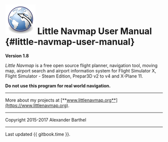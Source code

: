 # ![Little Navmap](../images/littlenavmap.svg "Little Navmap") Little Navmap User Manual {#little-navmap-user-manual}

**Version 1.8**

_Little Navmap_ is a free open source flight planner, navigation tool, moving map,
airport search and airport information system for Flight Simulator X, Flight Simulator - Steam Edition,  Prepar3D v2 to v4 and X-Plane 11.

**Do not use this program for real world navigation.**

---

More about my projects at [**www.littlenavmap.org**](https://www.littlenavmap.org).

---

Copyright 2015-2017 Alexander Barthel

---

Last updated {{ gitbook.time }}.



